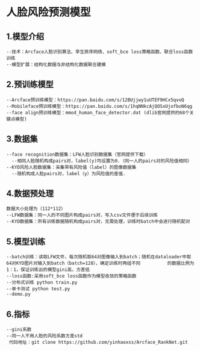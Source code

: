 # 人脸风险预测模型

## 1.模型介绍
    --技术：Arcface人脸识别算法、孪生排序网络、soft_bce loss策略函数、联合loss函数训练
    --模型扩展：结构化数据与非结构化数据联合建模

## 2.预训练模型
    --Arcface预训练模型：https://pan.baidu.com/s/12BUjjwy1uUTEF9HCx5qvoQ
    --Mobileface预训练模型：https://pan.baidu.com/s/1hqNNkcAjQOSxUjofboN6qg
    --face align预训练模型：mmod_human_face_detector.dat (dlib官网提供的68个关键点模型)

## 3.数据集
    --face recognition数据集：LFW人脸识别数据集（官网提供下载）
      --相同人脸随机构成pairs对，label(y)均设置为0.（同一人的pairs对的风险值相同）
    --KYD风险人脸数据集：采集带有风险值（label）的图像数据集
      --随机构成人脸pairs对，label（y）为风险值的差值.

## 4.数据预处理
    数据大小处理为（112*112）
    --LFW数据集：同一人的不同图片构成pairs对，写入csv文件便于后续训练
    --KYD数据集：所有训练数据随机构成pairs对，无需处理，训练时batch中会进行随机配对
    
## 5.模型训练
    --batch训练：读取LFW文件，每次随机取64对图像输入到batch；随机在dataloader中取64对KYD图片对输入到batch（batch=128），确定训练时两组不同          的数据比例为1：1，保证训练出的模型gini高，方差低
    --loss函数:采用soft_bce loss函数作为模型收敛的策略函数
    --分布式训练 python train.py
    --单卡测试 python test.py
    --demo.py
    
    
## 6.指标
    --gini系数
    --同一人不用人脸的风险系数方差std
     代码地址：git clone https://github.com/yinhaoxss/Arcface_RankNet.git
